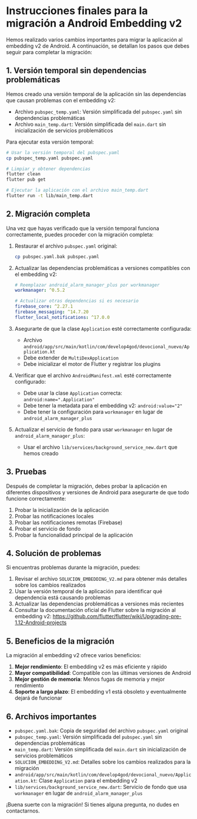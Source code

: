# Instrucciones finales para la migración a Android Embedding v2

Hemos realizado varios cambios importantes para migrar la aplicación al embedding v2 de Android. A continuación, se detallan los pasos que debes seguir para completar la migración:

## 1. Versión temporal sin dependencias problemáticas

Hemos creado una versión temporal de la aplicación sin las dependencias que causan problemas con el embedding v2:

- Archivo `pubspec_temp.yaml`: Versión simplificada del `pubspec.yaml` sin dependencias problemáticas
- Archivo `main_temp.dart`: Versión simplificada del `main.dart` sin inicialización de servicios problemáticos

Para ejecutar esta versión temporal:

```bash
# Usar la versión temporal del pubspec.yaml
cp pubspec_temp.yaml pubspec.yaml

# Limpiar y obtener dependencias
flutter clean
flutter pub get

# Ejecutar la aplicación con el archivo main_temp.dart
flutter run -t lib/main_temp.dart
```

## 2. Migración completa

Una vez que hayas verificado que la versión temporal funciona correctamente, puedes proceder con la migración completa:

1. Restaurar el archivo `pubspec.yaml` original:
   ```bash
   cp pubspec.yaml.bak pubspec.yaml
   ```

2. Actualizar las dependencias problemáticas a versiones compatibles con el embedding v2:
   ```yaml
   # Reemplazar android_alarm_manager_plus por workmanager
   workmanager: ^0.5.2
   
   # Actualizar otras dependencias si es necesario
   firebase_core: ^2.27.1
   firebase_messaging: ^14.7.20
   flutter_local_notifications: ^17.0.0
   ```

3. Asegurarte de que la clase `Application` esté correctamente configurada:
   - Archivo `android/app/src/main/kotlin/com/develop4god/devocional_nuevo/Application.kt`
   - Debe extender de `MultiDexApplication`
   - Debe inicializar el motor de Flutter y registrar los plugins

4. Verificar que el archivo `AndroidManifest.xml` esté correctamente configurado:
   - Debe usar la clase `Application` correcta: `android:name=".Application"`
   - Debe tener la metadata para el embedding v2: `android:value="2"`
   - Debe tener la configuración para `workmanager` en lugar de `android_alarm_manager_plus`

5. Actualizar el servicio de fondo para usar `workmanager` en lugar de `android_alarm_manager_plus`:
   - Usar el archivo `lib/services/background_service_new.dart` que hemos creado

## 3. Pruebas

Después de completar la migración, debes probar la aplicación en diferentes dispositivos y versiones de Android para asegurarte de que todo funcione correctamente:

1. Probar la inicialización de la aplicación
2. Probar las notificaciones locales
3. Probar las notificaciones remotas (Firebase)
4. Probar el servicio de fondo
5. Probar la funcionalidad principal de la aplicación

## 4. Solución de problemas

Si encuentras problemas durante la migración, puedes:

1. Revisar el archivo `SOLUCION_EMBEDDING_V2.md` para obtener más detalles sobre los cambios realizados
2. Usar la versión temporal de la aplicación para identificar qué dependencia está causando problemas
3. Actualizar las dependencias problemáticas a versiones más recientes
4. Consultar la documentación oficial de Flutter sobre la migración al embedding v2: https://github.com/flutter/flutter/wiki/Upgrading-pre-1.12-Android-projects

## 5. Beneficios de la migración

La migración al embedding v2 ofrece varios beneficios:

1. **Mejor rendimiento**: El embedding v2 es más eficiente y rápido
2. **Mayor compatibilidad**: Compatible con las últimas versiones de Android
3. **Mejor gestión de memoria**: Menos fugas de memoria y mejor rendimiento
4. **Soporte a largo plazo**: El embedding v1 está obsoleto y eventualmente dejará de funcionar

## 6. Archivos importantes

- `pubspec.yaml.bak`: Copia de seguridad del archivo `pubspec.yaml` original
- `pubspec_temp.yaml`: Versión simplificada del `pubspec.yaml` sin dependencias problemáticas
- `main_temp.dart`: Versión simplificada del `main.dart` sin inicialización de servicios problemáticos
- `SOLUCION_EMBEDDING_V2.md`: Detalles sobre los cambios realizados para la migración
- `android/app/src/main/kotlin/com/develop4god/devocional_nuevo/Application.kt`: Clase `Application` para el embedding v2
- `lib/services/background_service_new.dart`: Servicio de fondo que usa `workmanager` en lugar de `android_alarm_manager_plus`

¡Buena suerte con la migración! Si tienes alguna pregunta, no dudes en contactarnos.